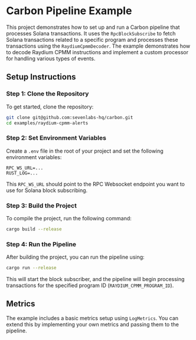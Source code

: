 # Carbon Pipeline Example

This project demonstrates how to set up and run a Carbon pipeline that processes Solana transactions. It uses the `RpcBlockSubscribe` to fetch Solana transactions related to a specific program and processes these transactions using the `RaydiumCpmmDecoder`. The example demonstrates how to decode Raydium CPMM instructions and implement a custom processor for handling various types of events.

## Setup Instructions

### Step 1: Clone the Repository

To get started, clone the repository:

```sh
git clone git@github.com:sevenlabs-hq/carbon.git
cd examples/raydium-cpmm-alerts
```

### Step 2: Set Environment Variables

Create a `.env` file in the root of your project and set the following environment variables:

```env
RPC_WS_URL=...
RUST_LOG=...
```

This `RPC_WS_URL` should point to the RPC Websocket endpoint you want to use for Solana block subscribing.

### Step 3: Build the Project

To compile the project, run the following command:

```sh
cargo build --release
```

### Step 4: Run the Pipeline

After building the project, you can run the pipeline using:

```sh
cargo run --release
```

This will start the block subscriber, and the pipeline will begin processing transactions for the specified program ID (`RAYDIUM_CPMM_PROGRAM_ID`).

## Metrics

The example includes a basic metrics setup using `LogMetrics`. You can extend this by implementing your own metrics and passing them to the pipeline.
